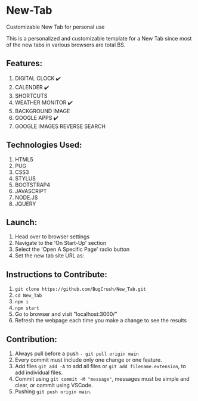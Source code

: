# New-Tab
Customizable New Tab for personal use

This is a personalized and customizable template for a New Tab since most of the new tabs in various browsers are total BS.

## Features:
  1. DIGITAL CLOCK                      ✔️
  2. CALENDER                           ✔️
  3. SHORTCUTS
  4. WEATHER MONITOR                    ✔️
  7. BACKGROUND IMAGE 
  8. GOOGLE APPS                        ✔️
  9. GOOGLE IMAGES REVERSE SEARCH
  
  
## Technologies Used:
  1. HTML5
  2. PUG
  3. CSS3
  4. STYLUS
  5. BOOTSTRAP4
  6. JAVASCRIPT
  7. NODE.JS
  8. JQUERY
  
  
## Launch:
  1. Head over to browser settings
  2. Navigate to the 'On Start-Up' section
  3. Select the 'Open A Specific Page' radio button
  4. Set the new tab site URL as: 
  
  
## Instructions to Contribute:
  1. ```git clone https://github.com/BugCrush/New_Tab.git```
  2. ```cd New_Tab```
  3. ```npm i```
  4. ```npm start```
  5. Go to browser and visit "localhost:3000/"
  6. Refresh the webpage each time you make a change to see the results
 
 
## Contribution:
  1. Always pull before a push ```- git pull origin main```
  2. Every commit must include only one change or one feature.
  3. Add files ```git add -A``` to add all files or ```git add filename.extension```, to add individual files.
  4. Commit using ```git commit -M "message"```, messages must be simple and clear, or commit using VSCode.
  5. Pushing ```git push origin main```.
